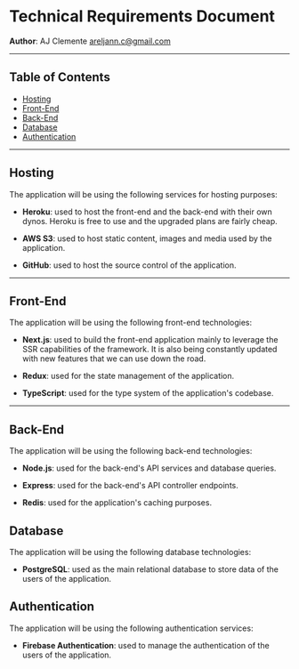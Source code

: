 # Technical Requirements Document

**Author**: AJ Clemente <areljann.c@gmail.com>

---

## Table of Contents

- [Hosting](#hosting)
- [Front-End](#front-end)
- [Back-End](#back-end)
- [Database](#database)
- [Authentication](#authentication)

---

## Hosting

The application will be using the following services for hosting purposes:

- **Heroku**: used to host the front-end and the back-end with their own dynos. Heroku is free to use and the upgraded plans are fairly cheap.

- **AWS S3**: used to host static content, images and media used by the application.

- **GitHub**: used to host the source control of the application.

---

## Front-End

The application will be using the following front-end technologies:

- **Next.js**: used to build the front-end application mainly to leverage the SSR capabilities of the framework. It is also being constantly updated with new features that we can use down the road.

- **Redux**: used for the state management of the application.

- **TypeScript**: used for the type system of the application's codebase.

---

## Back-End

The application will be using the following back-end technologies:

- **Node.js**: used for the back-end's API services and database queries.

- **Express**: used for the back-end's API controller endpoints.

- **Redis**: used for the application's caching purposes.

## Database

The application will be using the following database technologies:

- **PostgreSQL**: used as the main relational database to store data of the users of the application.

## Authentication

The application will be using the following authentication services:

- **Firebase Authentication**: used to manage the authentication of the users of the application.
